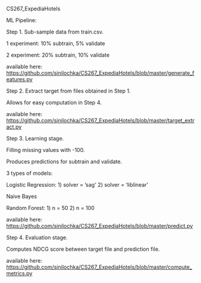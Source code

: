 CS267_ExpediaHotels

ML Pipeline:

Step 1. Sub-sample data from train.csv.

1 experiment: 10% subtrain, 5% validate

2 experiment: 20% subtrain, 10% validate

available here:
https://github.com/sinilochka/CS267_ExpediaHotels/blob/master/generate_features.py

Step 2. Extract target from files obtained in Step 1.

Allows for easy computation in Step 4.

available here:
https://github.com/sinilochka/CS267_ExpediaHotels/blob/master/target_extract.py

Step 3. Learning stage.

Filling missing values with -100.

Produces predictions for subtrain and validate.

3 types of models:

Logistic Regression:
    1) solver = ’sag'
    2) solver = ‘liblinear'
    
Naive Bayes

Random Forest:
    1) n = 50
    2) n = 100
    
available here:
https://github.com/sinilochka/CS267_ExpediaHotels/blob/master/predict.py

Step 4. Evaluation stage.

Computes NDCG score between target file and prediction file.

available here:
https://github.com/sinilochka/CS267_ExpediaHotels/blob/master/compute_metrics.py
